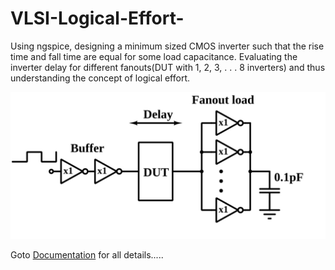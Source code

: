 # VLSI-Logical-Effort-
Using ngspice, designing a minimum sized CMOS inverter such that the rise time and fall time are equal for some load capacitance.
Evaluating the inverter delay for different fanouts(DUT with 1, 2, 3, . . . 8 inverters) and thus understanding the concept of logical effort.


![Architecture](Logical.png)

Goto [Documentation](https://github.com/sourabh-suri/VLSI-Logical-Effort-/blob/master/Documentation.pdf) for all details.....
